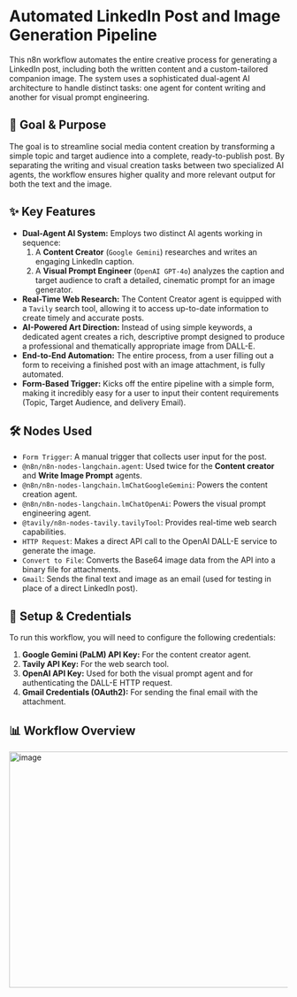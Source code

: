 # Automated LinkedIn Post and Image Generation Pipeline

This n8n workflow automates the entire creative process for generating a LinkedIn post, including both the written content and a custom-tailored companion image. The system uses a sophisticated dual-agent AI architecture to handle distinct tasks: one agent for content writing and another for visual prompt engineering.

## 🎯 Goal & Purpose

The goal is to streamline social media content creation by transforming a simple topic and target audience into a complete, ready-to-publish post. By separating the writing and visual creation tasks between two specialized AI agents, the workflow ensures higher quality and more relevant output for both the text and the image.

## ✨ Key Features

* **Dual-Agent AI System:** Employs two distinct AI agents working in sequence:
    1.  A **Content Creator** (`Google Gemini`) researches and writes an engaging LinkedIn caption.
    2.  A **Visual Prompt Engineer** (`OpenAI GPT-4o`) analyzes the caption and target audience to craft a detailed, cinematic prompt for an image generator.
* **Real-Time Web Research:** The Content Creator agent is equipped with a `Tavily` search tool, allowing it to access up-to-date information to create timely and accurate posts.
* **AI-Powered Art Direction:** Instead of using simple keywords, a dedicated agent creates a rich, descriptive prompt designed to produce a professional and thematically appropriate image from DALL-E.
* **End-to-End Automation:** The entire process, from a user filling out a form to receiving a finished post with an image attachment, is fully automated.
* **Form-Based Trigger:** Kicks off the entire pipeline with a simple form, making it incredibly easy for a user to input their content requirements (Topic, Target Audience, and delivery Email).

## 🛠️ Nodes Used

* `Form Trigger`: A manual trigger that collects user input for the post.
* `@n8n/n8n-nodes-langchain.agent`: Used twice for the **Content creator** and **Write Image Prompt** agents.
* `@n8n/n8n-nodes-langchain.lmChatGoogleGemini`: Powers the content creation agent.
* `@n8n/n8n-nodes-langchain.lmChatOpenAi`: Powers the visual prompt engineering agent.
* `@tavily/n8n-nodes-tavily.tavilyTool`: Provides real-time web search capabilities.
* `HTTP Request`: Makes a direct API call to the OpenAI DALL-E service to generate the image.
* `Convert to File`: Converts the Base64 image data from the API into a binary file for attachments.
* `Gmail`: Sends the final text and image as an email (used for testing in place of a direct LinkedIn post).

## 🔧 Setup & Credentials

To run this workflow, you will need to configure the following credentials:

1.  **Google Gemini (PaLM) API Key:** For the content creator agent.
2.  **Tavily API Key:** For the web search tool.
3.  **OpenAI API Key:** Used for both the visual prompt agent and for authenticating the DALL-E HTTP request.
4.  **Gmail Credentials (OAuth2):** For sending the final email with the attachment.

## 📊 Workflow Overview
<img width="1502" height="427" alt="image" src="https://github.com/user-attachments/assets/e27b4d3b-d86e-40d4-9a42-7189e2f946a8" />
